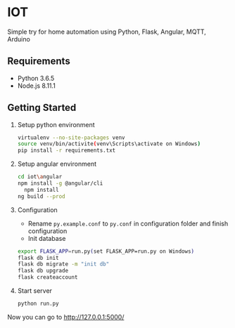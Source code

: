 # IOT
Simple try for home automation using Python, Flask, Angular, MQTT, Arduino

## Requirements
* Python 3.6.5
* Node.js 8.11.1

## Getting Started
1. Setup python environment
    ```bash
    virtualenv --no-site-packages venv
    source venv/bin/activite(venv\Scripts\activate on Windows)
    pip install -r requirements.txt
    ```
2. Setup angular environment
	```bash
    cd iot\angular
    npm install -g @angular/cli
	  npm install
    ng build --prod
	```
3. Configuration

    - Rename ```py.example.conf``` to ```py.conf``` in configuration folder and finish configuration
    - Init database
    ```bash
    export FLASK_APP=run.py(set FLASK_APP=run.py on Windows)
    flask db init
    flask db migrate -m "init db"
    flask db upgrade
    flask createaccount
    ```
4. Start server
    ```bash
    python run.py
    ```
Now you can go to http://127.0.0.1:5000/
